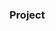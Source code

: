 ### Project

































































































































































         









        





 































